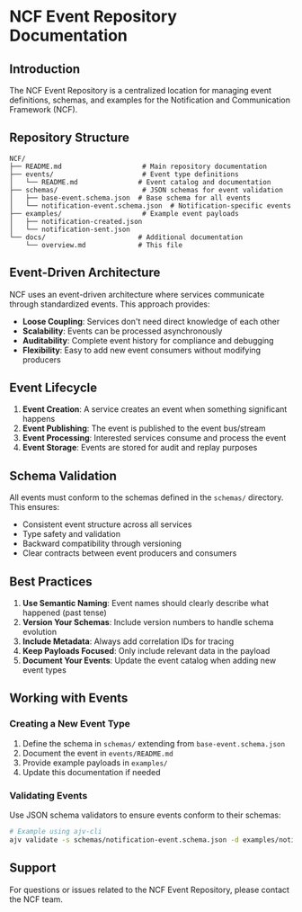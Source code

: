 # NCF Event Repository Documentation

## Introduction

The NCF Event Repository is a centralized location for managing event definitions, schemas, and examples for the Notification and Communication Framework (NCF).

## Repository Structure

```
NCF/
├── README.md                    # Main repository documentation
├── events/                      # Event type definitions
│   └── README.md               # Event catalog and documentation
├── schemas/                     # JSON schemas for event validation
│   ├── base-event.schema.json  # Base schema for all events
│   └── notification-event.schema.json  # Notification-specific events
├── examples/                    # Example event payloads
│   ├── notification-created.json
│   └── notification-sent.json
└── docs/                       # Additional documentation
    └── overview.md             # This file
```

## Event-Driven Architecture

NCF uses an event-driven architecture where services communicate through standardized events. This approach provides:

- **Loose Coupling**: Services don't need direct knowledge of each other
- **Scalability**: Events can be processed asynchronously
- **Auditability**: Complete event history for compliance and debugging
- **Flexibility**: Easy to add new event consumers without modifying producers

## Event Lifecycle

1. **Event Creation**: A service creates an event when something significant happens
2. **Event Publishing**: The event is published to the event bus/stream
3. **Event Processing**: Interested services consume and process the event
4. **Event Storage**: Events are stored for audit and replay purposes

## Schema Validation

All events must conform to the schemas defined in the `schemas/` directory. This ensures:

- Consistent event structure across all services
- Type safety and validation
- Backward compatibility through versioning
- Clear contracts between event producers and consumers

## Best Practices

1. **Use Semantic Naming**: Event names should clearly describe what happened (past tense)
2. **Version Your Schemas**: Include version numbers to handle schema evolution
3. **Include Metadata**: Always add correlation IDs for tracing
4. **Keep Payloads Focused**: Only include relevant data in the payload
5. **Document Your Events**: Update the event catalog when adding new event types

## Working with Events

### Creating a New Event Type

1. Define the schema in `schemas/` extending from `base-event.schema.json`
2. Document the event in `events/README.md`
3. Provide example payloads in `examples/`
4. Update this documentation if needed

### Validating Events

Use JSON schema validators to ensure events conform to their schemas:

```bash
# Example using ajv-cli
ajv validate -s schemas/notification-event.schema.json -d examples/notification-sent.json
```

## Support

For questions or issues related to the NCF Event Repository, please contact the NCF team.
